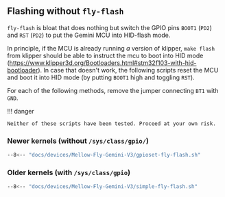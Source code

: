 ## Flashing without `fly-flash`

`fly-flash` is bloat that does nothing but switch the GPIO pins `BOOT1` (`PD2`) and `RST` (`PD2`) to put the Gemini MCU into HID-flash mode.

In principle, if the MCU is already running *a* version of klipper, `make flash` from klipper should be able to instruct the mcu to boot into HID mode (https://www.klipper3d.org/Bootloaders.html#stm32f103-with-hid-bootloader). In case that doesn't work, the following scripts reset the MCU and boot it into HID mode (by putting `BOOT1` high and toggling `RST`).

For each of the following methods, remove the jumper connecting `BT1` with `GND`.

!!! danger

    Neither of these scripts have been tested. Proceed at your own risk.

### Newer kernels (without `/sys/class/gpio/`)

``` bash title="Put the Gemini MCU into HID mode"
--8<-- "docs/devices/Mellow-Fly-Gemini-V3/gpioset-fly-flash.sh"
```

### Older kernels (with `/sys/class/gpio`)

``` bash title="Put the Gemini MCU into HID mode"
--8<-- "docs/devices/Mellow-Fly-Gemini-V3/simple-fly-flash.sh"
```
